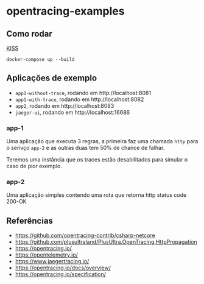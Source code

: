 # opentracing-examples

## Como rodar

[KISS](https://pt.wikipedia.org/wiki/Princ%C3%ADpio_KISS)

`docker-compose up --build`

## Aplicações de exemplo

- `app1-without-trace`, rodando em http://localhost:8081
- `app1-with-trace`, rodando em http://localhost:8082
- `app2`, rodando em http://localhost:8083
- `jaeger-ui`, rodando em http://localhost:16686

### app-1

Uma aplicação que executa 3 regras, a primeira faz uma chamada `http` para o serivço `app-2` e as outras duas tem 50% de chance de falhar.

Teremos uma instância que os traces estão desabilitados para simular o caso de pior exemplo.

### app-2

Uma aplicação simples contendo uma rota que retorna http status code 200-OK

## Referências

* https://github.com/opentracing-contrib/csharp-netcore
* https://github.com/plusultraland/PlusUltra.OpenTracing.HttpPropagation
* https://opentracing.io/
* https://opentelemetry.io/
* https://www.jaegertracing.io/
* https://opentracing.io/docs/overview/
* https://opentracing.io/specification/